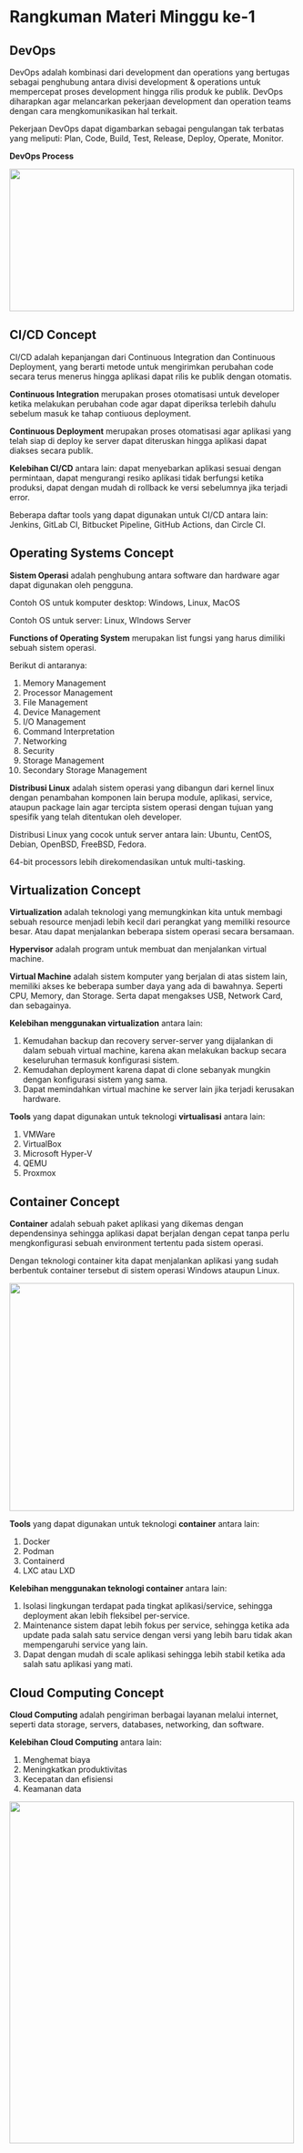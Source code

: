 # **Rangkuman Materi Minggu ke-1**

## **DevOps**

DevOps adalah kombinasi dari development dan operations yang bertugas sebagai penghubung antara divisi development & operations untuk mempercepat proses development hingga rilis produk ke publik. DevOps diharapkan agar melancarkan pekerjaan development dan operation teams dengan cara mengkomunikasikan hal terkait.

Pekerjaan DevOps dapat digambarkan sebagai pengulangan tak terbatas yang meliputi:
Plan, Code, Build, Test, Release, Deploy, Operate, Monitor.

**DevOps Process**

<img src=https://user-images.githubusercontent.com/95203293/145389940-2d540a0f-8227-461e-afcc-1f952bb54619.png width="500" height="250">

## **CI/CD Concept**

CI/CD adalah kepanjangan dari Continuous Integration dan Continuous Deployment, yang berarti metode untuk mengirimkan perubahan code secara terus menerus hingga aplikasi dapat rilis ke publik dengan otomatis.

**Continuous Integration** merupakan proses otomatisasi untuk developer ketika melakukan perubahan code agar dapat diperiksa terlebih dahulu sebelum masuk ke tahap contiuous deployment.

**Continuous Deployment** merupakan proses otomatisasi agar aplikasi yang telah siap di deploy ke server dapat diteruskan hingga aplikasi dapat diakses secara publik.

**Kelebihan CI/CD** antara lain: dapat menyebarkan aplikasi sesuai dengan permintaan, dapat mengurangi resiko aplikasi tidak berfungsi ketika produksi, dapat dengan mudah di rollback ke versi sebelumnya jika terjadi error.

Beberapa daftar tools yang dapat digunakan untuk CI/CD antara lain: Jenkins, GitLab CI, Bitbucket Pipeline, GitHub Actions, dan Circle CI.

## **Operating Systems Concept**

**Sistem Operasi** adalah penghubung antara software dan hardware agar dapat digunakan oleh pengguna.

Contoh OS untuk komputer desktop: Windows, Linux, MacOS

Contoh OS untuk server: Linux, WIndows Server

**Functions of Operating System** merupakan list fungsi yang harus dimiliki sebuah sistem operasi. 

Berikut di antaranya: 
1. Memory Management 
2. Processor Management 
3. File Management 
4. Device Management 
5. I/O Management
6. Command Interpretation
7. Networking 
8. Security
9. Storage Management
10. Secondary Storage Management

**Distribusi Linux** adalah sistem operasi yang dibangun dari kernel linux dengan penambahan komponen lain berupa module, aplikasi, service, ataupun package lain agar tercipta sistem operasi dengan tujuan yang spesifik yang telah ditentukan oleh developer.

Distribusi Linux yang cocok untuk server antara lain: Ubuntu, CentOS, Debian, OpenBSD, FreeBSD, Fedora.

64-bit processors lebih direkomendasikan untuk multi-tasking.

## **Virtualization Concept**

**Virtualization** adalah teknologi yang memungkinkan kita untuk membagi sebuah resource menjadi lebih kecil dari perangkat yang memiliki resource besar. Atau dapat menjalankan beberapa sistem operasi secara bersamaan.

**Hypervisor** adalah program untuk membuat dan menjalankan virtual machine.

**Virtual Machine** adalah sistem komputer yang berjalan di atas sistem lain, memiliki akses ke beberapa sumber daya yang ada di bawahnya. Seperti CPU, Memory, dan Storage. Serta dapat mengakses USB, Network Card, dan sebagainya.

**Kelebihan menggunakan virtualization** antara lain:

1. Kemudahan backup dan recovery server-server yang dijalankan di dalam sebuah virtual machine, karena akan melakukan backup secara keseluruhan termasuk konfigurasi sistem.
2. Kemudahan deployment karena dapat di clone sebanyak mungkin dengan konfigurasi sistem yang sama.
3. Dapat memindahkan virtual machine ke server lain jika terjadi kerusakan hardware.

**Tools** yang dapat digunakan untuk teknologi **virtualisasi** antara lain:

1. VMWare
2. VirtualBox
3. Microsoft Hyper-V
4. QEMU
5. Proxmox

## **Container Concept**

**Container** adalah sebuah paket aplikasi yang dikemas dengan dependensinya sehingga aplikasi dapat berjalan dengan cepat tanpa perlu mengkonfigurasi sebuah environment tertentu pada sistem operasi.

Dengan teknologi container kita dapat menjalankan aplikasi yang sudah berbentuk container tersebut di sistem operasi Windows ataupun Linux.

<img src=https://user-images.githubusercontent.com/95203293/145400054-9cfc1c4d-f26a-4ad1-b8e1-969d76a77a4a.png width="500" height="400">

**Tools** yang dapat digunakan untuk teknologi **container** antara lain:

1. Docker
2. Podman
3. Containerd
4. LXC atau LXD

**Kelebihan menggunakan teknologi container** antara lain:

1. Isolasi lingkungan terdapat pada tingkat aplikasi/service, sehingga deployment akan lebih fleksibel per-service.
2. Maintenance sistem dapat lebih fokus per service, sehingga ketika ada update pada salah satu service dengan versi yang lebih baru tidak akan mempengaruhi service yang lain.
3. Dapat dengan mudah di scale aplikasi sehingga lebih stabil ketika ada salah satu aplikasi yang mati.

## **Cloud Computing Concept**

**Cloud Computing** adalah pengiriman berbagai layanan melalui internet, seperti data storage, servers, databases, networking, dan software.

**Kelebihan Cloud Computing** antara lain:
1. Menghemat biaya
2. Meningkatkan produktivitas
3. Kecepatan dan efisiensi
4. Keamanan data

<img src=https://user-images.githubusercontent.com/95203293/145402049-d96dd209-b181-4fdf-9c68-52584a64368e.png width="500" height="600">

